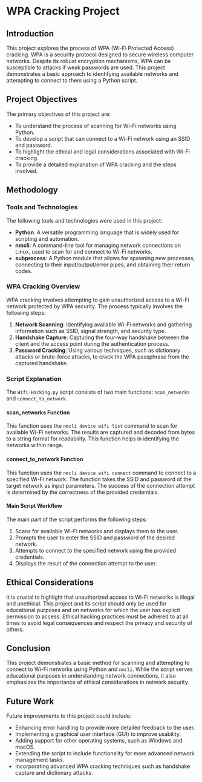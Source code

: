 # WPA Cracking Project

## Introduction
This project explores the process of WPA (Wi-Fi Protected Access) cracking. WPA is a security protocol designed to secure wireless computer networks. Despite its robust encryption mechanisms, WPA can be susceptible to attacks if weak passwords are used. This project demonstrates a basic approach to identifying available networks and attempting to connect to them using a Python script.

## Project Objectives
The primary objectives of this project are:
- To understand the process of scanning for Wi-Fi networks using Python.
- To develop a script that can connect to a Wi-Fi network using an SSID and password.
- To highlight the ethical and legal considerations associated with Wi-Fi cracking.
- To provide a detailed explanation of WPA cracking and the steps involved.

## Methodology

### Tools and Technologies
The following tools and technologies were used in this project:
- **Python**: A versatile programming language that is widely used for scripting and automation.
- **nmcli**: A command-line tool for managing network connections on Linux, used to scan for and connect to Wi-Fi networks.
- **subprocess**: A Python module that allows for spawning new processes, connecting to their input/output/error pipes, and obtaining their return codes.

### WPA Cracking Overview
WPA cracking involves attempting to gain unauthorized access to a Wi-Fi network protected by WPA security. The process typically involves the following steps:
1. **Network Scanning**: Identifying available Wi-Fi networks and gathering information such as SSID, signal strength, and security type.
2. **Handshake Capture**: Capturing the four-way handshake between the client and the access point during the authentication process.
3. **Password Cracking**: Using various techniques, such as dictionary attacks or brute-force attacks, to crack the WPA passphrase from the captured handshake.

### Script Explanation
The `Wifi-Hacking.py` script consists of two main functions: `scan_networks` and `connect_to_network`.

#### scan_networks Function
This function uses the `nmcli device wifi list` command to scan for available Wi-Fi networks. The results are captured and decoded from bytes to a string format for readability. This function helps in identifying the networks within range.

#### connect_to_network Function
This function uses the `nmcli device wifi connect` command to connect to a specified Wi-Fi network. The function takes the SSID and password of the target network as input parameters. The success of the connection attempt is determined by the correctness of the provided credentials.

#### Main Script Workflow
The main part of the script performs the following steps:
1. Scans for available Wi-Fi networks and displays them to the user.
2. Prompts the user to enter the SSID and password of the desired network.
3. Attempts to connect to the specified network using the provided credentials.
4. Displays the result of the connection attempt to the user.


## Ethical Considerations
It is crucial to highlight that unauthorized access to Wi-Fi networks is illegal and unethical. This project and its script should only be used for educational purposes and on networks for which the user has explicit permission to access. Ethical hacking practices must be adhered to at all times to avoid legal consequences and respect the privacy and security of others.


## Conclusion
This project demonstrates a basic method for scanning and attempting to connect to Wi-Fi networks using Python and `nmcli`. While the script serves educational purposes in understanding network connections, it also emphasizes the importance of ethical considerations in network security.

## Future Work
Future improvements to this project could include:
- Enhancing error handling to provide more detailed feedback to the user.
- Implementing a graphical user interface (GUI) to improve usability.
- Adding support for other operating systems, such as Windows and macOS.
- Extending the script to include functionality for more advanced network management tasks.
- Incorporating advanced WPA cracking techniques such as handshake capture and dictionary attacks.

